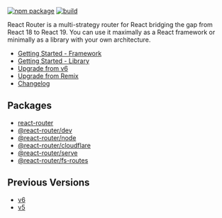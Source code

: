 [![npm package][npm-badge]][npm] [![build][build-badge]][build]

[npm-badge]: https://img.shields.io/npm/v/react-router-dom.svg?style=flat-square
[npm]: https://www.npmjs.org/package/react-router-dom
[build-badge]: https://img.shields.io/github/actions/workflow/status/remix-run/react-router/test.yml?branch=dev&style=square
[build]: https://github.com/remix-run/react-router/actions/workflows/test.yml

React Router is a multi-strategy router for React bridging the gap from React 18 to React 19. You can use it maximally as a React framework or minimally as a library with your own architecture.

- [Getting Started - Framework](https://reactrouter.com/start/framework/installation)
- [Getting Started - Library](https://reactrouter.com/start/library/installation)
- [Upgrade from v6](https://reactrouter.com/upgrading/v6)
- [Upgrade from Remix](https://reactrouter.com/upgrading/remix)
- [Changelog](https://github.com/remix-run/react-router/blob/main/CHANGELOG.md)

## Packages

- [react-router](./modules/react_router)
- [@react-router/dev](./modules/_react_router_dev)
- [@react-router/node](./modules/_react_router_node)
- [@react-router/cloudflare](./modules/_react_router_cloudflare)
- [@react-router/serve](./modules/_react_router_serve)
- [@react-router/fs-routes](./modules/_react_router_fs_routes)

## Previous Versions

- [v6](https://reactrouter.com/v6)
- [v5](https://v5.reactrouter.com/)
